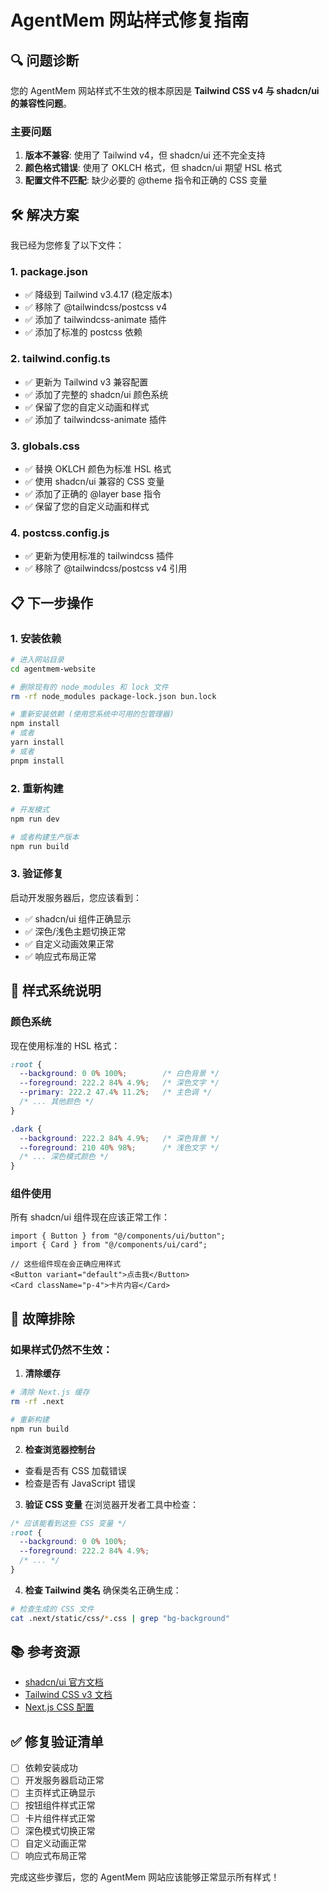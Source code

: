 # AgentMem 网站样式修复指南

## 🔍 问题诊断

您的 AgentMem 网站样式不生效的根本原因是 **Tailwind CSS v4 与 shadcn/ui 的兼容性问题**。

### 主要问题

1. **版本不兼容**: 使用了 Tailwind v4，但 shadcn/ui 还不完全支持
2. **颜色格式错误**: 使用了 OKLCH 格式，但 shadcn/ui 期望 HSL 格式
3. **配置文件不匹配**: 缺少必要的 @theme 指令和正确的 CSS 变量

## 🛠️ 解决方案

我已经为您修复了以下文件：

### 1. package.json
- ✅ 降级到 Tailwind v3.4.17 (稳定版本)
- ✅ 移除了 @tailwindcss/postcss v4
- ✅ 添加了 tailwindcss-animate 插件
- ✅ 添加了标准的 postcss 依赖

### 2. tailwind.config.ts
- ✅ 更新为 Tailwind v3 兼容配置
- ✅ 添加了完整的 shadcn/ui 颜色系统
- ✅ 保留了您的自定义动画和样式
- ✅ 添加了 tailwindcss-animate 插件

### 3. globals.css
- ✅ 替换 OKLCH 颜色为标准 HSL 格式
- ✅ 使用 shadcn/ui 兼容的 CSS 变量
- ✅ 添加了正确的 @layer base 指令
- ✅ 保留了您的自定义动画和样式

### 4. postcss.config.js
- ✅ 更新为使用标准的 tailwindcss 插件
- ✅ 移除了 @tailwindcss/postcss v4 引用

## 📋 下一步操作

### 1. 安装依赖
```bash
# 进入网站目录
cd agentmem-website

# 删除现有的 node_modules 和 lock 文件
rm -rf node_modules package-lock.json bun.lock

# 重新安装依赖 (使用您系统中可用的包管理器)
npm install
# 或者
yarn install
# 或者
pnpm install
```

### 2. 重新构建
```bash
# 开发模式
npm run dev

# 或者构建生产版本
npm run build
```

### 3. 验证修复
启动开发服务器后，您应该看到：
- ✅ shadcn/ui 组件正确显示
- ✅ 深色/浅色主题切换正常
- ✅ 自定义动画效果正常
- ✅ 响应式布局正常

## 🎨 样式系统说明

### 颜色系统
现在使用标准的 HSL 格式：
```css
:root {
  --background: 0 0% 100%;        /* 白色背景 */
  --foreground: 222.2 84% 4.9%;   /* 深色文字 */
  --primary: 222.2 47.4% 11.2%;   /* 主色调 */
  /* ... 其他颜色 */
}

.dark {
  --background: 222.2 84% 4.9%;   /* 深色背景 */
  --foreground: 210 40% 98%;      /* 浅色文字 */
  /* ... 深色模式颜色 */
}
```

### 组件使用
所有 shadcn/ui 组件现在应该正常工作：
```tsx
import { Button } from "@/components/ui/button";
import { Card } from "@/components/ui/card";

// 这些组件现在会正确应用样式
<Button variant="default">点击我</Button>
<Card className="p-4">卡片内容</Card>
```

## 🔧 故障排除

### 如果样式仍然不生效：

1. **清除缓存**
```bash
# 清除 Next.js 缓存
rm -rf .next

# 重新构建
npm run build
```

2. **检查浏览器控制台**
- 查看是否有 CSS 加载错误
- 检查是否有 JavaScript 错误

3. **验证 CSS 变量**
在浏览器开发者工具中检查：
```css
/* 应该能看到这些 CSS 变量 */
:root {
  --background: 0 0% 100%;
  --foreground: 222.2 84% 4.9%;
  /* ... */
}
```

4. **检查 Tailwind 类名**
确保类名正确生成：
```bash
# 检查生成的 CSS 文件
cat .next/static/css/*.css | grep "bg-background"
```

## 📚 参考资源

- [shadcn/ui 官方文档](https://ui.shadcn.com/)
- [Tailwind CSS v3 文档](https://tailwindcss.com/docs)
- [Next.js CSS 配置](https://nextjs.org/docs/app/building-your-application/styling)

## ✅ 修复验证清单

- [ ] 依赖安装成功
- [ ] 开发服务器启动正常
- [ ] 主页样式正确显示
- [ ] 按钮组件样式正常
- [ ] 卡片组件样式正常
- [ ] 深色模式切换正常
- [ ] 自定义动画正常
- [ ] 响应式布局正常

完成这些步骤后，您的 AgentMem 网站应该能够正常显示所有样式！
